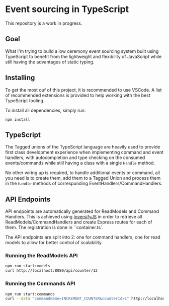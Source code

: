 # Event sourcing in TypeScript

This repository is a work in progress.

## Goal

What I'm trying to build a low ceremony event sourcing system built using TypeScript
to benefit from the lightweight and flexibility of JavaScript while still having
the advantages of static typing.

## Installing

To get the most ouf of this project, it is recommended to use VSCode. A list of
recommended extensions is provided to help working with the best TypeScript tooling.

To install all dependencies, simply run:

```
npm install
```

## TypeScript

The Tagged unions of the TypeScript language are heavily used to provide first class
development experience when implementing command and event handlers, with autocompletion
and type checking on the consumed events/commands while still having a class with a
single `Handle` method.

No other wiring up is required, to handle additional events or command, all you need is
to create them, add them to a Tagged Union and process them in the
`handle` methods of corresponding EventHandlers/CommandHandlers.

## API Endpoints

API endpoints are automatically generated for ReadModels and Command Handlers.
This is achieved using [InversifyJS](https://github.com/inversify/InversifyJS) in
order to retrieve all ReadModels/CommandHandlers and create Express routes for each
of them. The registration is done in ``container.ts`.

The API endpoints are split into 2: one for command handlers, one for read models to
allow for better control of scalability.

### Running the ReadModels API

```sh
npm run start:models
curl http://localhost:8080/api/counter/12
```

### Running the Commands API

```sh
npm run start:commands
curl --data "commandName=INCREMENT_COUNTER&counterId=1" http://localhost:8081/api/counter
```
